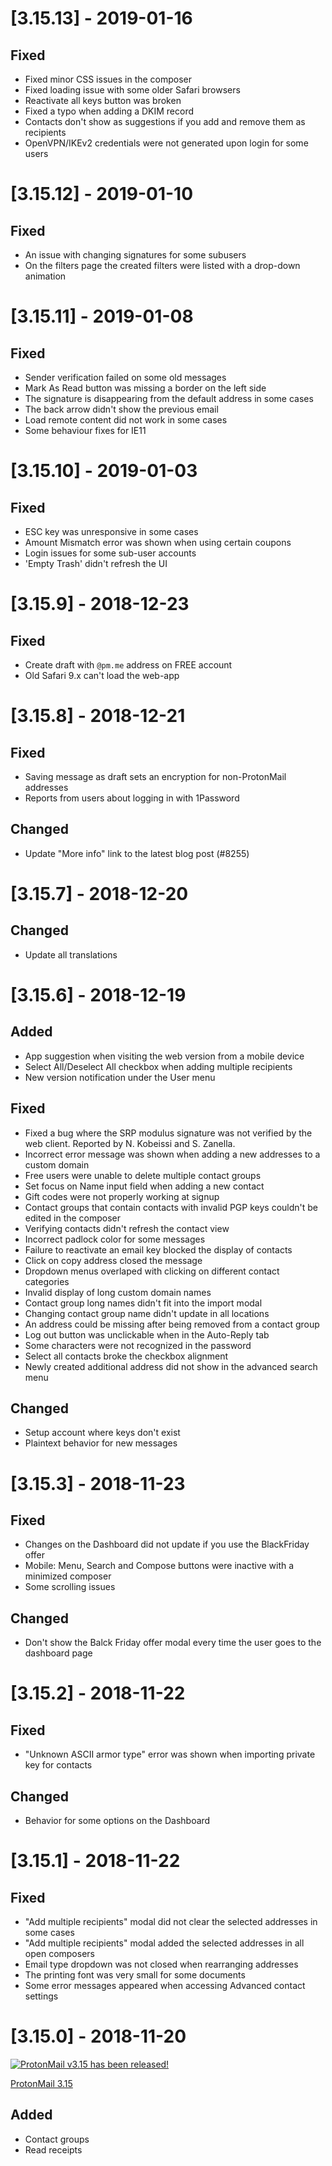 # [3.15.13] - 2019-01-16
## Fixed
- Fixed minor CSS issues in the composer
- Fixed loading issue with some older Safari browsers
- Reactivate all keys button was broken
- Fixed a typo when adding a DKIM record
- Contacts don't show as suggestions if you add and remove them as recipients
- OpenVPN/IKEv2 credentials were not generated upon login for some users

# [3.15.12] - 2019-01-10
## Fixed
- An issue with changing signatures for some subusers
- On the filters page the created filters were listed with a drop-down animation

# [3.15.11] - 2019-01-08
## Fixed

- Sender verification failed on some old messages
- Mark As Read button was missing a border on the left side
- The signature is disappearing from the default address in some cases
- The back arrow didn't show the previous email
- Load remote content did not work in some cases
- Some behaviour fixes for IE11

# [3.15.10] - 2019-01-03
## Fixed
- ESC key was unresponsive in some cases
- Amount Mismatch error was shown when using certain coupons
- Login issues for some sub-user accounts
- 'Empty Trash' didn't refresh the UI

# [3.15.9] - 2018-12-23
## Fixed
- Create draft with `@pm.me` address on FREE account
- Old Safari 9.x can't load the web-app

# [3.15.8] - 2018-12-21
## Fixed
- Saving message as draft sets an encryption for non-ProtonMail addresses
- Reports from users about logging in with 1Password

## Changed
- Update "More info" link to the latest blog post (#8255)

# [3.15.7] - 2018-12-20

## Changed
- Update all translations

# [3.15.6] - 2018-12-19
## Added
- App suggestion when visiting the web version from a mobile device
- Select All/Deselect All checkbox when adding multiple recipients
- New version notification under the User menu

## Fixed
- Fixed a bug where the SRP modulus signature was not verified by the web client. Reported by N. Kobeissi and S. Zanella.
- Incorrect error message was shown when adding a new addresses to a custom domain
- Free users were unable to delete multiple contact groups
- Set focus on Name input field when adding a new contact
- Gift codes were not properly working at signup
- Contact groups that contain contacts with invalid PGP keys couldn't be edited in the composer
- Verifying contacts didn't refresh the contact view
- Incorrect padlock color for some messages
- Failure to reactivate an email key blocked the display of contacts
- Click on copy address closed the message
- Dropdown menus overlaped with clicking on different contact categories
- Invalid display of long custom domain names
- Contact group long names didn't fit into the import modal
- Changing contact group name didn't update in all locations
- An address could be missing after being removed from a contact group
- Log out button was unclickable when in the Auto-Reply tab
- Some characters were not recognized in the password
- Select all contacts broke the checkbox alignment
- Newly created additional address did not show in the advanced search menu

## Changed
- Setup account where keys don't exist
- Plaintext behavior for new messages

# [3.15.3] - 2018-11-23
## Fixed
- Changes on the Dashboard did not update if you use the BlackFriday offer
- Mobile: Menu, Search and Compose buttons were inactive with a minimized composer
- Some scrolling issues

## Changed
- Don't show the Balck Friday offer modal every time the user goes to the dashboard page

# [3.15.2] - 2018-11-22
## Fixed
- "Unknown ASCII armor type" error was shown when importing private key for contacts

## Changed
- Behavior for some options on the Dashboard

# [3.15.1] - 2018-11-22
## Fixed
- "Add multiple recipients" modal did not clear the selected addresses in some cases
- "Add multiple recipients" modal added the selected addresses in all open composers
- Email type dropdown was not closed when rearranging addresses
- The printing font was very small for some documents
- Some error messages appeared when accessing Advanced contact settings

# [3.15.0] - 2018-11-20

[![ProtonMail v3.15 has been released!](assets/img/v3-15.jpg)](https://protonmail.com/blog/protonmail-v3-15-release-notes/)

[ProtonMail 3.15](https://protonmail.com/blog/protonmail-v3-15-release-notes/)

## Added

- Contact groups
- Read receipts